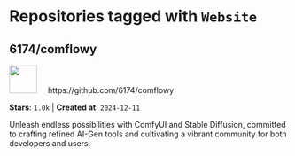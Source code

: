 # Repositories tagged with `Website`


## 6174/comflowy


<a href='https://github.com/6174/comflowy'>
<img src="https://avatars.githubusercontent.com/u/3872872?v=4" width="50" height="50"></a> &nbsp; &nbsp; https://github.com/6174/comflowy

**Stars**: `1.0k` | **Created at**: `2024-12-11`


Unleash endless possibilities with ComfyUI and Stable Diffusion, committed to crafting refined AI-Gen tools and cultivating a vibrant community for both developers and users. 
